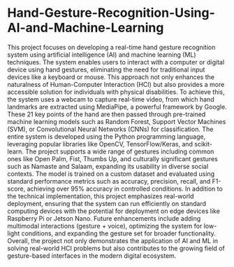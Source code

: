 # Hand-Gesture-Recognition-Using-AI-and-Machine-Learning
This project focuses on developing a real-time hand gesture recognition system using artificial intelligence (AI) and machine learning (ML) techniques. The system enables users to interact with a computer or digital device using hand gestures, eliminating the need for traditional input devices like a keyboard or mouse.
This approach not only enhances the naturalness of Human-Computer Interaction (HCI) but also provides a more accessible solution for individuals with physical disabilities.
To achieve this, the system uses a webcam to capture real-time video, from which hand landmarks are extracted using MediaPipe, a powerful framework by Google. These 21 key points of the hand are then passed through pre-trained machine learning models such as Random Forest, Support Vector Machines (SVM), or Convolutional Neural Networks (CNNs) for classification. The entire system is developed using the Python programming language, leveraging popular libraries like OpenCV, TensorFlow/Keras, and scikit-learn.
The project supports a wide range of gestures including common ones like Open Palm, Fist, Thumbs Up, and culturally significant gestures such as Namaste and Salaam, expanding its usability in diverse social contexts. The model is trained on a custom dataset and evaluated using standard performance metrics such as accuracy, precision, recall, and F1-score, achieving over 95% accuracy in controlled conditions.
In addition to the technical implementation, this project emphasizes real-world deployment, ensuring that the system can run efficiently on standard computing devices with the potential for deployment on edge devices like Raspberry Pi or Jetson Nano. Future enhancements include adding multimodal interactions (gesture + voice), optimizing the system for low-light conditions, and expanding the gesture set for broader functionality.
Overall, the project not only demonstrates the application of AI and ML in solving real-world HCI problems but also contributes to the growing field of gesture-based interfaces in the modern digital ecosystem.
